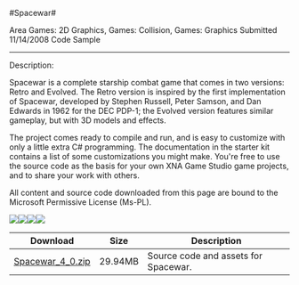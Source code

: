 #Spacewar#

Area
Games: 2D Graphics, Games: Collision, Games: Graphics
Submitted
11/14/2008
Code Sample

---

Description:

Spacewar is a complete starship combat game that comes in two versions: Retro and Evolved. The Retro version is inspired by the first implementation of Spacewar, developed by Stephen Russell, Peter Samson, and Dan Edwards in 1962 for the DEC PDP-1; the Evolved version features similar gameplay, but with 3D models and effects.

The project comes ready to compile and run, and is easy to customize with only a little extra C# programming. The documentation in the starter kit contains a list of some customizations you might make. You're free to use the source code as the basis for your own XNA Game Studio game projects, and to share your work with others.


All content and source code downloaded from this page are bound to the Microsoft Permissive License (Ms-PL).

![](https://github.com/kniEngine/XNAGameStudio/blob/master/Images/Spacewar1_thumb.jpg)![](https://github.com/kniEngine/XNAGameStudio/blob/master/Images/Spacewar2_thumb.jpg)![](https://github.com/kniEngine/XNAGameStudio/blob/master/Images/Spacewar3_thumb.jpg)![](https://github.com/kniEngine/XNAGameStudio/blob/master/Images/Spacewar4_thumb.jpg)		

 
Download | Size | Description
---|---|---|
[Spacewar_4_0.zip](https://github.com/kniEngine/XNAGameStudio/blob/master/Samples/Spacewar_4_0.zip?raw=true) | 29.94MB | Source code and assets for Spacewar. 